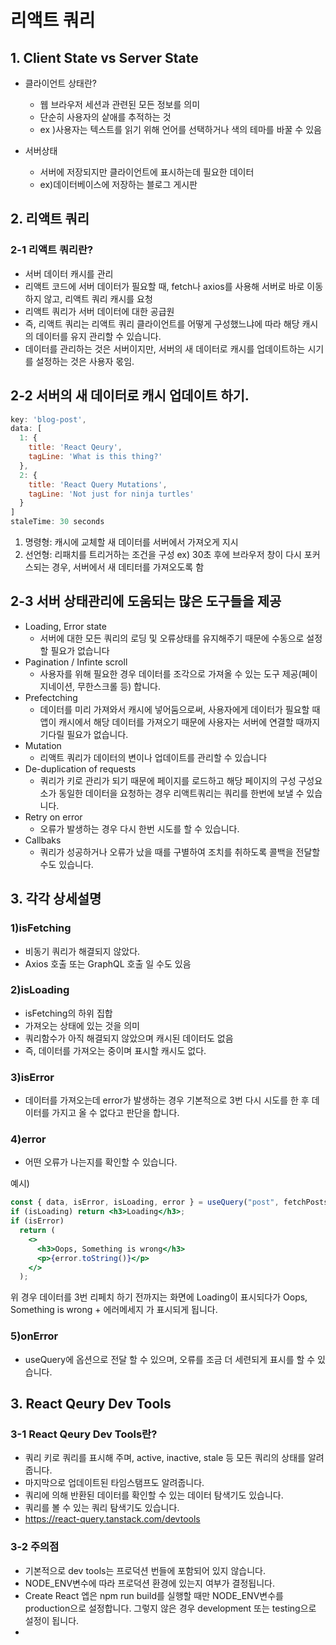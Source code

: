# 리액트 쿼리

## 1. Client State vs Server State

- 클라이언트 상태란?

  - 웹 브라우저 세션과 관련된 모든 정보를 의미
  - 단순히 사용자의 샅애를 추적하는 것
  - ex )사용자는 텍스트를 읽기 위해 언어를 선택하거나 색의 테마를 바꿀 수 있음

- 서버상태
  - 서버에 저장되지만 클라이언트에 표시하는데 필요한 데이터
  - ex)데이터베이스에 저장하는 블로그 게시판

## 2. 리액트 쿼리

### 2-1 리액트 쿼리란?

- 서버 데이터 캐시를 관리
- 리액트 코드에 서버 데이터가 필요할 때, fetch나 axios를 사용해 서버로 바로 이동하지 않고, 리액트 쿼리 캐시를 요청
- 리액트 쿼리가 서버 데이터에 대한 공급원
- 즉, 리액트 쿼리는 리액트 쿼리 클라이언트를 어떻게 구성했느냐에 따라 해당 캐시의 데이터를 유지 관리할 수 있습니다.
- 데이터를 관리하는 것은 서버이지만, 서버의 새 데이터로 캐시를 업데이트하는 시기를 설정하는 것은 사용자 몫임.

## 2-2 서버의 새 데이터로 캐시 업데이트 하기.

```js
key: 'blog-post',
data: [
  1: {
    title: 'React Qeury',
    tagLine: 'What is this thing?'
  },
  2: {
    title: 'React Query Mutations',
    tagLine: 'Not just for ninja turtles'
  }
]
staleTime: 30 seconds
```

1. 명령형: 캐시에 교체할 새 데이터를 서버에서 가져오게 지시
2. 선언형: 리패치를 트리거하는 조건을 구성
   ex) 30초 후에 브라우저 창이 다시 포커스되는 경우, 서버에서 새 데티터를 가져오도록 함

## 2-3 서버 상태관리에 도움되는 많은 도구들을 제공

- Loading, Error state
  - 서버에 대한 모든 쿼리의 로딩 및 오류상태를 유지해주기 때문에 수동으로 설정할 필요가 없습니다
- Pagination / Infinte scroll
  - 사용자를 위해 필요한 경우 데이터를 조각으로 가져올 수 있는 도구 제공(페이지네이션, 무한스크롤 등) 합니다.
- Prefectching
  - 데이터를 미리 가져와서 캐시에 넣어둠으로써, 사용자에게 데이터가 필요할 때 앱이 캐시에서 해당 데이터를 가져오기 때문에 사용자는 서버에 연결할 때까지 기다릴 필요가 없습니다.
- Mutation
  - 리액트 쿼리가 데이터의 변이나 업데이트를 관리할 수 있습니다
- De-duplication of requests
  - 쿼리가 키로 관리가 되기 때문에 페이지를 로드하고 해당 페이지의 구성 구성요소가 동일한 데이터을 요청하는 경우 리액트쿼리는 쿼리를 한번에 보낼 수 있습니다.
- Retry on error
  - 오류가 발생하는 경우 다시 한번 시도를 할 수 있습니다.
- Callbaks
  - 쿼리가 성공하거나 오류가 났을 때를 구별하여 조치를 취하도록 콜백을 전달할 수도 있습니다.

## 3. 각각 상세설명

### 1)isFetching

- 비동기 쿼리가 해결되지 않았다.
- Axios 호출 또는 GraphQL 호출 일 수도 있음

### 2)isLoading

- isFetching의 하위 집합
- 가져오는 상태에 있는 것을 의미
- 쿼리함수가 아직 해결되지 않았으며 캐시된 데이터도 없음
- 즉, 데이터를 가져오는 중이며 표시할 캐시도 없다.

### 3)isError

- 데이터를 가져오는데 error가 발생하는 경우 기본적으로 3번 다시 시도를 한 후 데이터를 가지고 올 수 없다고 판단을 합니다.

### 4)error

- 어떤 오류가 나는지를 확인할 수 있습니다.

예시)

```jsx
const { data, isError, isLoading, error } = useQuery("post", fetchPosts);
if (isLoading) return <h3>Loading</h3>;
if (isError)
  return (
    <>
      <h3>Oops, Something is wrong</h3>
      <p>{error.toString()}</p>
    </>
  );
```

위 경우 데이터를 3번 리페치 하기 전까지는 화면에 Loading이 표시되다가 Oops, Something is wrong + 에러메세지 가 표시되게 됩니다.

### 5)onError

- useQuery에 옵션으로 전달 할 수 있으며, 오류를 조금 더 세련되게 표시를 할 수 있습니다.

## 3. React Qeury Dev Tools

### 3-1 React Qeury Dev Tools란?

- 쿼리 키로 쿼리를 표시해 주며, active, inactive, stale 등 모든 쿼리의 상태를 알려줍니다.
- 마지막으로 업데이트된 타임스탬프도 알려줍니다.
- 쿼리에 의해 반환된 데이터를 확인할 수 있는 데이터 탐색기도 있습니다.
- 쿼리를 볼 수 있는 쿼리 탐색기도 있습니다.
- https://react-query.tanstack.com/devtools

### 3-2 주의점

- 기본적으로 dev tools는 프로덕션 번들에 포함되어 있지 않습니다.
- NODE_ENV변수에 따라 프로덕션 환경에 있는지 여부가 결정됩니다.
- Create React 엡은 npm run build를 실행할 때만 NODE_ENV변수를 production으로 설정합니다. 그렇지 않은 경우 development 또는 testing으로 설정이 됩니다.
-
